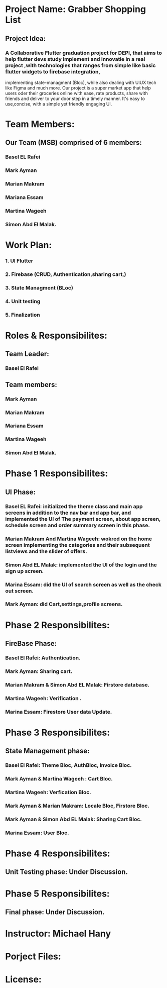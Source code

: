 # Project Name: Grabber Shopping List

## Project Idea:
### A Collaborative Flutter graduation project for DEPI, that aims to help flutter devs study implement and innovatie in a real project ,with technologies that ranges from simple like basic flutter widgets to firebase integration,
   implementing state-managment (Bloc), while also dealing with UIUX tech like Figma and much more. Our project is a super market app that help users oder their groceries online with ease, rate products, share with friends and deliver to your      door step in a timely manner.
   It's easy to use,concise, with a simple yet friendly engaging  UI.

# Team Members:
## Our Team (MSB) comprised of 6 members:
### Basel EL Rafei 
### Mark Ayman
### Marian Makram
### Mariana Essam
### Martina Wageeh
### Simon Abd El Malak.

# Work Plan:
### 1. UI Flutter
### 2. Firebase (CRUD, Authentication,sharing cart,)
### 3. State Managment (BLoc)
### 4. Unit testing
### 5. Finalization

# Roles & Responsibilites:
## Team Leader:
### Basel El Rafei

## Team members:
### Mark Ayman
### Marian Makram
### Mariana Essam
### Martina Wageeh
### Simon Abd El Malak.

# Phase 1 Responsibilites:
## UI Phase: 
### Basel EL Rafei: initialized  the theme class and main app screens in addition to the nav bar and app bar, and implemented the UI of The payment screen, about app screen, schedule screen and order summary screen in this phase.
### Marian Makram And Martina Wageeh: wokred on the home screen implementing the categories and their subsequent listviews and the slider of offers.
### Simon Abd EL Malak: implemented the UI of the login and the sign up screen.
### Marina Essam: did the UI of search screen as well as the check out screen.
### Mark Ayman: did Cart,settings,profile screens.

# Phase 2 Responsibilites:
## FireBase Phase:
### Basel El Rafei: Authentication.
### Mark Ayman: Sharing cart.
### Marian Makram & Simon Abd EL Malak: Firstore database.
### Martina Wageeh: Verification .
### Marina Essam: Firestore User data Update.

# Phase 3 Responsibilites:
## State Management phase:
### Basel El Rafei: Theme Bloc, AuthBloc, Invoice Bloc.
### Mark Ayman & Martina Wageeh : Cart Bloc.
### Martina Wageeh: Verfication Bloc.
### Mark Ayman & Marian Makram: Locale Bloc, Firstore Bloc. 
###  Mark Ayman & Simon Abd EL Malak: Sharing Cart Bloc.
### Marina Essam: User Bloc.

# Phase 4 Responsibilites:
## Unit Testing phase: Under Discussion.


# Phase 5 Responsibilites:
## Final phase: Under Discussion.



# Instructor: Michael Hany



# Porject Files:


# License:




